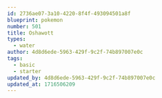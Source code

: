 ```yaml
---
id: 2736ae07-3a10-4220-8f4f-493094501a8f
blueprint: pokemon
number: 501
title: Oshawott
types:
  - water
author: 4d8d6ede-5963-429f-9c2f-74b897007e0c
tags:
  - basic
  - starter
updated_by: 4d8d6ede-5963-429f-9c2f-74b897007e0c
updated_at: 1716506209
---
```

